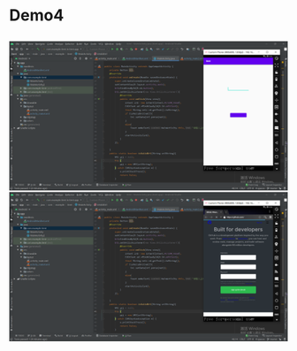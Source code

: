 # Demo4

## 
![image](https://github.com/116052018111/Demo4/blob/master/QQ%E6%88%AA%E5%9B%BE20201130225441.png)
![image](https://github.com/116052018111/Demo4/blob/master/QQ%E6%88%AA%E5%9B%BE20201130225645.png)
